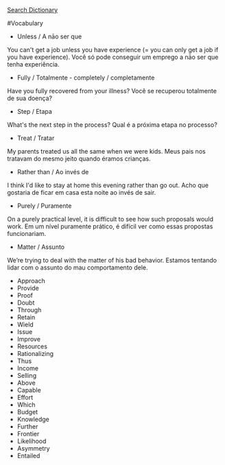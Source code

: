 <a href="https://dictionary.cambridge.org/pt/">Search Dictionary</a>

#Vocabulary

- Unless / A nāo ser que

You can't get a job unless you have experience (= you can only get a job if you have experience).
Você só pode conseguir um emprego a nāo ser que tenha experiência.

-  Fully / Totalmente - completely / completamente

Have you fully recovered from your illness?
Você se recuperou totalmente de sua doença?

- Step / Etapa

What's the next step in the process?
Qual é a próxima etapa no processo?

- Treat / Tratar

My parents treated us all the same when we were kids.
Meus pais nos tratavam do mesmo jeito quando éramos crianças.

- Rather than / Ao invés de

I think I'd like to stay at home this evening rather than go out.
Acho que gostaria de ficar em casa esta noite ao invés de sair.

- Purely / Puramente

On a purely practical level, it is difficult to see how such proposals would work.
Em um nível puramente prático, é difícil ver como essas propostas funcionariam.

- Matter / Assunto

We’re trying to deal with the matter of his bad behavior.
Estamos tentando lidar com o assunto do mau comportamento dele.

- Approach
- Provide
- Proof
- Doubt
- Through
- Retain
- Wield
- Issue
- Improve
- Resources
- Rationalizing
- Thus
- Income
- Selling
- Above
- Capable
- Effort
- Which
- Budget
- Knowledge
- Further
- Frontier
- Likelihood
- Asymmetry
- Entailed